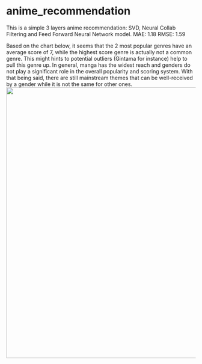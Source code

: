 # anime_recommendation
This is a simple 3 layers anime recommendation: SVD, Neural Collab Filtering and Feed Forward Neural Network model.
MAE: 1.18
RMSE: 1.59


Based on the chart below, it seems that the 2 most popular genres have an average score of 7, while the highest score genre is actually not a common genre. This might hints to potential outliers (Gintama for instance) help to pull this genre up. In general, manga has the widest reach and genders do not play a significant role in the overall popularity and scoring system. With that being said, there are still mainstream themes that can be well-received by a gender while it is not the same for other ones.
<image src="https://github.com/viethuy25/anime_recommendation/blob/main/Anime%20Analysis.png" height="720">
